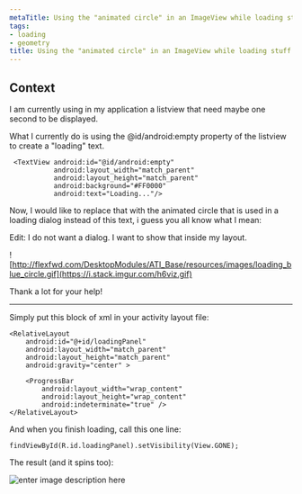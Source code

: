 ```yaml
---
metaTitle: Using the "animated circle" in an ImageView while loading stuff
tags:
- loading
- geometry
title: Using the "animated circle" in an ImageView while loading stuff
---
```


## Context

I am currently using in my application a listview that need maybe one second to be displayed.


What I currently do is using the @id/android:empty property of the listview to create a "loading" text.



```
 <TextView android:id="@id/android:empty"
           android:layout_width="match_parent"
           android:layout_height="match_parent"
           android:background="#FF0000"
           android:text="Loading..."/>

```

Now, I would like to replace that with the animated circle that is used in a loading dialog instead of this text, i guess you all know what I mean:


Edit: I do not want a dialog. I want to show that inside my layout.


![http://flexfwd.com/DesktopModules/ATI_Base/resources/images/loading_blue_circle.gif](https://i.stack.imgur.com/h6viz.gif)


Thank a lot for your help!



---

Simply put this block of xml in your activity layout file:



```
<RelativeLayout
    android:id="@+id/loadingPanel"
    android:layout_width="match_parent"
    android:layout_height="match_parent"
    android:gravity="center" >

    <ProgressBar
        android:layout_width="wrap_content"
        android:layout_height="wrap_content"
        android:indeterminate="true" />
</RelativeLayout>

```

And when you finish loading, call this one line:



```
findViewById(R.id.loadingPanel).setVisibility(View.GONE);

```

The result (and it spins too): 


![enter image description here](https://i.stack.imgur.com/1sp1o.png)

